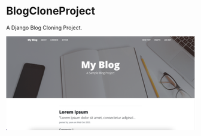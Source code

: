 # BlogCloneProject

A Django Blog Cloning Project.

![BlogFrontPage](https://github.com/PrefaceCoding/BlogCloneProject/blob/main/project_image/homepage.png?raw=true)
